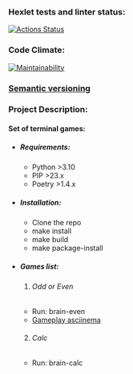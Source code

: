 ### Hexlet tests and linter status:
[![Actions Status](https://github.com/Zithen/python-project-49/workflows/hexlet-check/badge.svg)](https://github.com/Zithen/python-project-49/actions)

### Code Climate:
[![Maintainability](https://api.codeclimate.com/v1/badges/d1721ff5250a7261cc26/maintainability)](https://codeclimate.com/github/Zithen/python-project-49/maintainability)

### [Semantic versioning](https://semver.org/)

### Project Description:
#### Set of terminal games:

* ##### Requirements:
  * Python >3.10
  * PIP >23.x
  * Poetry >1.4.x

* ##### Installation:
  * Clone the repo
  * make install
  * make build
  * make package-install
  
* ##### Games list:
  1. ###### Odd or Even
    * Run: brain-even
    * [Gameplay asciinema](https://asciinema.org/a/bpSQbw5Klj0kyFyIOXKSAqjE0)

  2. ###### Calc
    * Run: brain-calc